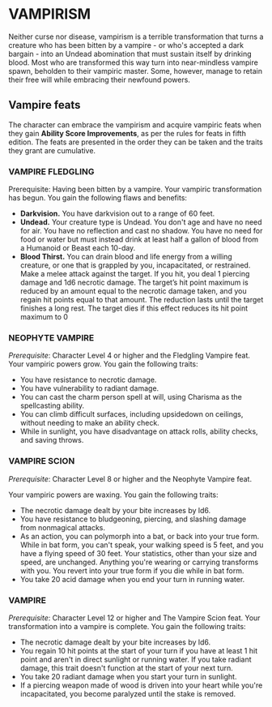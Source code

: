 # VAMPIRISM
Neither curse nor disease, vampirism is a terrible
transformation that turns a creature who has been
bitten by a vampire - or who's accepted a dark bargain -
into an Undead abomination that must sustain itself by
drinking blood. Most who are transformed this way turn
into near-mindless vampire spawn, beholden to their
vampiric master. Some, however, manage to retain their
free will while embracing their newfound powers. 

## Vampire feats
The character can embrace the vampirism and acquire vampiric feats when they gain
**Ability Score Improvements**, as per the rules for feats in
fifth edition. The feats are presented in the order they
can be taken and the traits they grant are cumulative.

### VAMPIRE FLEDGLING
Prerequisite: Having been bitten by a vampire.
Your vampiric transformation has begun. You gain
the following flaws and benefits:

- **Darkvision.** You have darkvision out to a range of 60 feet.
-  **Undead.** Your creature type is Undead. You don't age and have no need for air. You have no reflection and cast no shadow. You have no need for food or water but
must instead drink at least half a gallon of blood from a Humanoid or Beast each 10-day.
- **Blood Thirst.** You can drain blood and life energy from a willing creature, or one that is grappled by you, incapacitated, or restrained. Make a melee attack 
against the target. If you hit, you deal 1 piercing damage and 1d6 necrotic damage. The target’s hit point 
maximum is reduced by an amount equal to the necrotic damage taken, and you regain hit points equal to 
that amount. The reduction lasts until the target finishes a long rest. The target dies if this effect reduces its 
hit point maximum to 0


### NEOPHYTE VAMPIRE
_Prerequisite_: Character Level 4 or higher and the
Fledgling Vampire feat. Your vampiric powers grow.
You gain the following traits:

- You have resistance to necrotic damage.
- You have vulnerability to radiant damage.
- You can cast the charm person spell at will, using Charisma as the spellcasting ability.
- You can climb difficult surfaces, including upsidedown on ceilings, without needing to make an ability check.
- While in sunlight, you have disadvantage on attack rolls, ability checks, and saving throws.


### VAMPIRE SCION
_Prerequisite_: Character Level 8 or higher and the
Neophyte Vampire feat.

Your vampiric powers are waxing. You gain the
following traits:

- The necrotic damage dealt by your bite increases by
ld6.
- You have resistance to bludgeoning, piercing, and
slashing damage from nonmagical attacks.
- As an action, you can polymorph into a bat, or back
into your true form. While in bat form, you can't
speak, your walking speed is 5 feet, and you have a
flying speed of 30 feet. Your statistics, other than
your size and speed, are unchanged. Anything you're
wearing or carrying transforms with you. You revert
into your true form if you die while in bat form.
- You take 20 acid damage when you end your turn in
running water.




### VAMPIRE
_Prerequisite_: Character Level 12 or higher and The
Vampire Scion feat.
Your transformation into a vampire is complete. You
gain the following traits:

- The necrotic damage dealt by your bite increases by
ld6.
- You regain 10 hit points at the start of your turn if
you have at least 1 hit point and aren't in direct
sunlight or running water. If you take radiant
damage, this trait doesn't function at the start of your
next turn.
- You take 20 radiant damage when you start your
turn in sunlight.
- If a piercing weapon made of wood is driven into
your heart while you're incapacitated, you become
paralyzed until the stake is removed.






